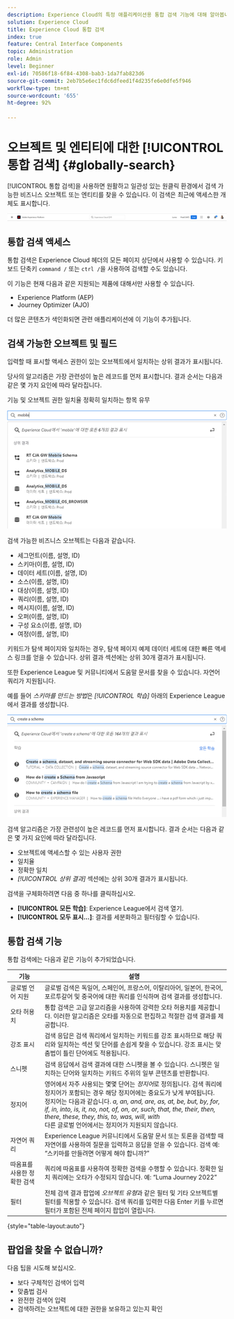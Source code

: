```yaml
---
description: Experience Cloud의 특정 애플리케이션용 통합 검색 기능에 대해 알아봅니다.
solution: Experience Cloud
title: Experience Cloud 통합 검색
index: true
feature: Central Interface Components
topic: Administration
role: Admin
level: Beginner
exl-id: 70586f18-6f84-4308-bab3-1da7fab823d6
source-git-commit: 2eb7b5e6ec1fdc6dfeed1f4d235fe6e0dfe5f946
workflow-type: tm+mt
source-wordcount: '655'
ht-degree: 92%

---
```


# 오브젝트 및 엔티티에 대한 [!UICONTROL 통합 검색] {#globally-search}

[!UICONTROL 통합 검색]을 사용하면 원활하고 일관성 있는 원클릭 환경에서 검색 가능한 비즈니스 오브젝트 또는 엔티티를 찾을 수 있습니다. 이 검색은 최근에 액세스한 개체도 표시합니다.

![오브젝트 및 엔티티를 전역으로 검색](assets/platform-search.png)

## 통합 검색 액세스

통합 검색은 Experience Cloud 헤더의 모든 페이지 상단에서 사용할 수 있습니다. 키보드 단축키 `command /` 또는 `ctrl /`을 사용하여 검색할 수도 있습니다.

이 기능은 현재 다음과 같은 지원되는 제품에 대해서만 사용할 수 있습니다.

* Experience Platform (AEP)
* Journey Optimizer (AJO)

더 많은 콘텐츠가 색인화되면 관련 애플리케이션에 이 기능이 추가됩니다.

## 검색 가능한 오브젝트 및 필드

입력할 때 표시할 액세스 권한이 있는 오브젝트에서 일치하는 상위 결과가 표시됩니다.

당사의 알고리즘은 가장 관련성이 높은 레코드를 먼저 표시합니다. 결과 순서는 다음과 같은 몇 가지 요인에 따라 달라집니다.

기능 및 오브젝트 권한
일치율
정확히 일치하는 항목 유무

![Experience Cloud의 통합 검색](assets/unified-search-results.png)

검색 가능한 비즈니스 오브젝트는 다음과 같습니다.

* 세그먼트(이름, 설명, ID)
* 스키마(이름, 설명, ID)
* 데이터 세트(이름, 설명, ID)
* 소스(이름, 설명, ID)
* 대상(이름, 설명, ID)
* 쿼리(이름, 설명, ID)
* 메시지(이름, 설명, ID)
* 오퍼(이름, 설명, ID)
* 구성 요소(이름, 설명, ID)
* 여정(이름, 설명, ID)

키워드가 탐색 페이지와 일치하는 경우, 탐색 페이지 예제 데이터 세트에 대한 빠른 액세스 링크를 얻을 수 있습니다. 상위 결과 섹션에는 상위 30개 결과가 표시됩니다.

또한 Experience League 및 커뮤니티에서 도움말 문서를 찾을 수 있습니다. 자연어 쿼리가 지원됩니다.

예를 들어 _스키마를 만드는 방법_&#x200B;은 _[!UICONTROL 학습]_ 아래의 Experience League에서 결과를 생성합니다.

![Experience Cloud 도움말의 통합 검색](assets/unified-search-learning.png)

검색 알고리즘은 가장 관련성이 높은 레코드를 먼저 표시합니다. 결과 순서는 다음과 같은 몇 가지 요인에 따라 달라집니다.

* 오브젝트에 액세스할 수 있는 사용자 권한
* 일치율
* 정확한 일치
* _[!UICONTROL 상위 결과]_ 섹션에는 상위 30개 결과가 표시됩니다.

검색을 구체화하려면 다음 중 하나를 클릭하십시오.

* **[!UICONTROL 모든 학습]**: Experience League에서 검색 열기.
* **[!UICONTROL 모두 표시...]**: 결과를 세분화하고 필터링할 수 있습니다.

## 통합 검색 기능

통합 검색에는 다음과 같은 기능이 추가되었습니다.

| 기능 | 설명 |
| ------- | ------- |
| 글로벌 언어 지원 | 글로벌 검색은 독일어, 스페인어, 프랑스어, 이탈리아어, 일본어, 한국어, 포르투갈어 및 중국어에 대한 쿼리를 인식하며 검색 결과를 생성합니다. |
| 오타 허용치 | 통합 검색은 고급 알고리즘을 사용하여 강력한 오타 허용치를 제공합니다. 이러한 알고리즘은 오타를 자동으로 편집하고 적절한 검색 결과를 제공합니다. |
| 강조 표시 | 검색 응답은 검색 쿼리에서 일치하는 키워드를 강조 표시하므로 해당 쿼리와 일치하는 섹션 및 단어를 손쉽게 찾을 수 있습니다. 강조 표시는 맞춤법이 틀린 단어에도 적용됩니다. |
| 스니펫 | 검색 응답에서 검색 결과에 대한 스니펫을 볼 수 있습니다. 스니펫은 일치하는 단어와 일치하는 키워드 주위의 일부 콘텐츠를 반환합니다. |
| 정지어 | 영어에서 자주 사용되는 몇몇 단어는 _정지어_&#x200B;로 정의됩니다. 검색 쿼리에 정지어가 포함되는 경우 해당 정지어에는 중요도가 낮게 부여됩니다. <br>정지어는 다음과 같습니다. _a, an, and, are, as, at, be, but, by, for, if, in, into, is, it, no, not, of, on, or, such, that, the, their, then, there, these, they, this, to, was, will, with_ <br>다른 글로벌 언어에서는 정지어가 지원되지 않습니다. |
| 자연어 쿼리 | Experience League 커뮤니티에서 도움말 문서 또는 토론을 검색할 때 자연어를 사용하여 질문을 입력하고 응답을 얻을 수 있습니다. 검색 예: “스키마를 만들려면 어떻게 해야 합니까?” |
| 따옴표를 사용한 정확한 검색 | 쿼리에 따옴표를 사용하여 정확한 검색을 수행할 수 있습니다. 정확한 일치 쿼리에는 오타가 수정되지 않습니다. 예: “Luma Journey 2022” |
| 필터 | 전체 검색 결과 팝업에 _오브젝트 유형_&#x200B;과 같은 필터 및 기타 오브젝트별 필터를 적용할 수 있습니다. 검색 쿼리를 입력한 다음 Enter 키를 누르면 필터가 포함된 전체 페이지 팝업이 열립니다. |

{style=&quot;table-layout:auto&quot;}

## 팝업을 찾을 수 없습니까?

다음 팁을 시도해 보십시오.

* 보다 구체적인 검색어 입력
* 맞춤법 검사
* 완전한 검색어 입력
* 검색하려는 오브젝트에 대한 권한을 보유하고 있는지 확인
